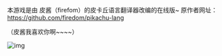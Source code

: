 本游戏是由 皮酱（firefom）的皮卡丘语言翻译器改编的在线版~ 原作者网址：https://github.com/firedom/pikachu-lang

（皮酱我喜欢你啊~~~~）

![img](data:image/png;pikasay)
